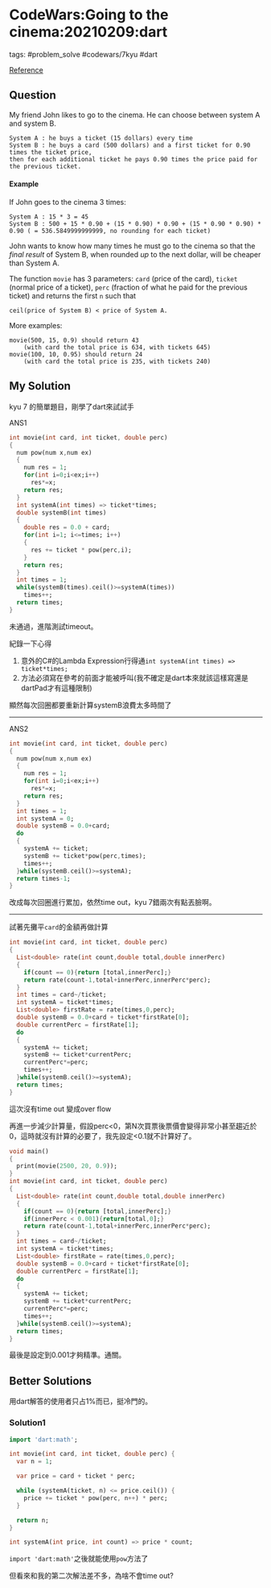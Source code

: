 # CodeWars:Going to the cinema:20210209:dart

tags: #problem_solve #codewars/7kyu #dart

[Reference](https://www.codewars.com/kata/562f91ff6a8b77dfe900006e)

## Question

My friend John likes to go to the cinema. He can choose between system A and system B.

```
System A : he buys a ticket (15 dollars) every time
System B : he buys a card (500 dollars) and a first ticket for 0.90 times the ticket price, 
then for each additional ticket he pays 0.90 times the price paid for the previous ticket.
```

#### Example

If John goes to the cinema 3 times:

```
System A : 15 * 3 = 45
System B : 500 + 15 * 0.90 + (15 * 0.90) * 0.90 + (15 * 0.90 * 0.90) * 0.90 ( = 536.5849999999999, no rounding for each ticket)
```

John wants to know how many times he must go to the cinema so that the *final result* of System B, when rounded *up* to the next dollar, will be cheaper than System A.

The function `movie` has 3 parameters: `card` (price of the card), `ticket` (normal price of a ticket), `perc` (fraction of what he paid for the previous ticket) and returns the first `n` such that

```
ceil(price of System B) < price of System A.
```

More examples:

```
movie(500, 15, 0.9) should return 43 
    (with card the total price is 634, with tickets 645)
movie(100, 10, 0.95) should return 24 
    (with card the total price is 235, with tickets 240)
```

## My Solution

kyu 7 的簡單題目，剛學了dart來試試手

ANS1

```dart
int movie(int card, int ticket, double perc) 
{
  num pow(num x,num ex)
  {
    num res = 1;
    for(int i=0;i<ex;i++)
      res*=x;
    return res;
  }
  int systemA(int times) => ticket*times;
  double systemB(int times)
  {
    double res = 0.0 + card;
    for(int i=1; i<=times; i++)
    {
      res += ticket * pow(perc,i);
    }
    return res;
  }
  int times = 1;
  while(systemB(times).ceil()>=systemA(times))
    times++;
  return times;
}
```

未通過，進階測試timeout。

紀錄一下心得

1. 意外的C#的Lambda Expression行得通`int systemA(int times) => ticket*times;`
2. 方法必須寫在參考的前面才能被呼叫(我不確定是dart本來就該這樣寫還是dartPad才有這種限制)

顯然每次回圈都要重新計算systemB浪費太多時間了

---

ANS2

```dart
int movie(int card, int ticket, double perc)
{
  num pow(num x,num ex)
  {
    num res = 1;
    for(int i=0;i<ex;i++)
      res*=x;
    return res;
  }
  int times = 1;
  int systemA = 0;
  double systemB = 0.0+card;
  do
  {
    systemA += ticket;
    systemB += ticket*pow(perc,times);
    times++;
  }while(systemB.ceil()>=systemA);
  return times-1;
}
```

改成每次回圈進行累加，依然time out，kyu 7錯兩次有點丟臉啊。

---

試著先攤平`card`的金額再做計算

```dart
int movie(int card, int ticket, double perc)
{
  List<double> rate(int count,double total,double innerPerc)
  {
    if(count == 0){return [total,innerPerc];}
    return rate(count-1,total+innerPerc,innerPerc*perc);
  }
  int times = card~/ticket;
  int systemA = ticket*times;
  List<double> firstRate = rate(times,0,perc);
  double systemB = 0.0+card + ticket*firstRate[0];
  double currentPerc = firstRate[1];
  do
  {
    systemA += ticket;
    systemB += ticket*currentPerc;
    currentPerc*=perc;
    times++;
  }while(systemB.ceil()>=systemA);
  return times;
}
```

這次沒有time out 變成over flow

再進一步減少計算量，假設perc<0，第N次買票後票價會變得非常小甚至趨近於0，這時就沒有計算的必要了，我先設定<0.1就不計算好了。

```dart
void main()
{
  print(movie(2500, 20, 0.9));
}
int movie(int card, int ticket, double perc)
{
  List<double> rate(int count,double total,double innerPerc)
  {
    if(count == 0){return [total,innerPerc];}
    if(innerPerc < 0.001){return[total,0];}
    return rate(count-1,total+innerPerc,innerPerc*perc);
  }
  int times = card~/ticket;
  int systemA = ticket*times;
  List<double> firstRate = rate(times,0,perc);
  double systemB = 0.0+card + ticket*firstRate[0];
  double currentPerc = firstRate[1];
  do
  {
    systemA += ticket;
    systemB += ticket*currentPerc;
    currentPerc*=perc;
    times++;
  }while(systemB.ceil()>=systemA);
  return times;
}
```

最後是設定到0.001才夠精準。通關。

## Better Solutions

用dart解答的使用者只占1%而已，挺冷門的。

### Solution1

```dart
import 'dart:math';

int movie(int card, int ticket, double perc) {
  var n = 1;

  var price = card + ticket * perc;

  while (systemA(ticket, n) <= price.ceil()) {
    price += ticket * pow(perc, n++) * perc;
  }

  return n;
}

int systemA(int price, int count) => price * count;
```

`import 'dart:math'`之後就能使用`pow`方法了

但看來和我的第二次解法差不多，為啥不會time out?
